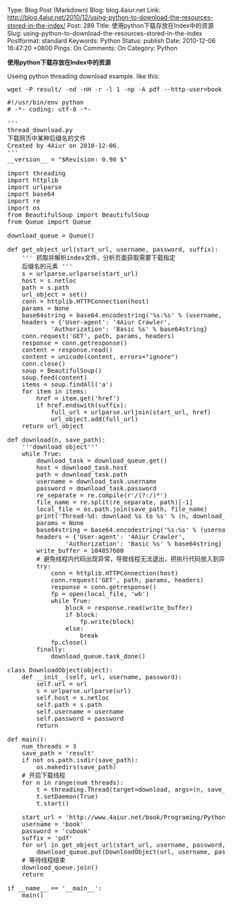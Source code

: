 Type: Blog Post (Markdown)
Blog: blog.4aiur.net
Link: http://blog.4aiur.net/2010/12/using-python-to-download-the-resources-stored-in-the-index/
Post: 289
Title: 使用python下载存放在Index中的资源
Slug: using-python-to-download-the-resources-stored-in-the-index
Postformat: standard
Keywords: Python
Status: publish
Date: 2010-12-06 16:47:20 +0800
Pings: On
Comments: On
Category: Python

**使用python下载存放在Index中的资源**

Useing python threading download example.
like this:

<pre lang="bash">wget -P result/ -nd -nH -r -l 1 -np -A pdf --http-user=book --http-password=cubook "http://www.4aiur.net/book/Programing/Python/"</pre>

<pre lang="python">#!/usr/bin/env python
# -*- coding: utf-8 -*-

'''
thread_download.py
下载网页中某种后缀名的文件
Created by 4Aiur on 2010-12-06.
'''
__version__ = "$Revision: 0.90 $"

import threading
import httplib
import urlparse
import base64
import re
import os
from BeautifulSoup import BeautifulSoup
from Queue import Queue

download_queue = Queue()

def get_object_url(start_url, username, password, suffix):
    ''' 抓取并解析index文件，分析页面获取需要下载指定
    后缀名的元素 '''
    s = urlparse.urlparse(start_url)
    host = s.netloc
    path = s.path
    url_object = set()
    conn = httplib.HTTPConnection(host)
    params = None
    base64string = base64.encodestring('%s:%s' % (username, password))[:-1]
    headers = {'User-agent': '4Aiur Crawler',
            'Authorization': 'Basic %s' % base64string}
    conn.request('GET', path, params, headers)
    response = conn.getresponse()
    content = response.read()
    content = unicode(content, errors="ignore")
    conn.close()
    soup = BeautifulSoup()
    soup.feed(content)
    items = soup.findAll('a')
    for item in items:
        href = item.get('href')
        if href.endswith(suffix):
            full_url = urlparse.urljoin(start_url, href)
            url_object.add(full_url)
    return url_object 

def download(n, save_path):
    '''download object'''
    while True:
        download_task = download_queue.get()
        host = download_task.host
        path = download_task.path
        username = download_task.username
        password = download_task.password
        re_separate = re.compile(r'/(?:/)*')
        file_name = re.split(re_separate, path)[-1]
        local_file = os.path.join(save_path, file_name)
        print('Thread-%d: downlaod %s to %s' % (n, download_task.url, local_file))
        params = None
        base64string = base64.encodestring('%s:%s' % (username, password))[:-1]
        headers = {'User-agent': '4Aiur Crawler',
                'Authorization': 'Basic %s' % base64string}
        write_buffer = 104857600
        # 避免线程内代码出现异常，导致线程无法退出，把执行代码放入到异常判断中
        try:
            conn = httplib.HTTPConnection(host)
            conn.request('GET', path, params, headers)
            response = conn.getresponse()
            fp = open(local_file, 'wb')
            while True:
                block = response.read(write_buffer)
                if block:
                    fp.write(block)
                else:
                    break
            fp.close()
        finally:
            download_queue.task_done()

class DownloadObject(object):
    def __init__(self, url, username, password):
        self.url = url
        s = urlparse.urlparse(url)
        self.host = s.netloc
        self.path = s.path
        self.username = username
        self.password = password
        return

def main():
    num_threads = 3
    save_path = 'result'
    if not os.path.isdir(save_path):
        os.makedirs(save_path)
    # 开启下载线程
    for n in range(num_threads):
        t = threading.Thread(target=download, args=(n, save_path))
        t.setDaemon(True)
        t.start()

    start_url = 'http://www.4aiur.net/book/Programing/Python/'
    username = 'book'
    password = 'cubook'
    suffix = 'pdf'
    for url in get_object_url(start_url, username, password, suffix):
        download_queue.put(DownloadObject(url, username, password))
    # 等待线程结束
    download_queue.join()
    return

if __name__ == '__main__':
    main()
</pre>
